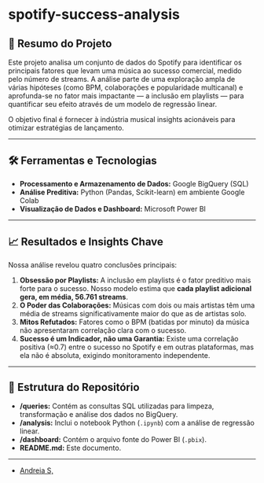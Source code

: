 # spotify-success-analysis

## 📄 Resumo do Projeto

Este projeto analisa um conjunto de dados do Spotify para identificar os principais fatores que levam uma música ao sucesso comercial, medido pelo número de streams. A análise parte de uma exploração ampla de várias hipóteses (como BPM, colaborações e popularidade multicanal) e aprofunda-se no fator mais impactante — a inclusão em playlists — para quantificar seu efeito através de um modelo de regressão linear.

O objetivo final é fornecer à indústria musical insights acionáveis para otimizar estratégias de lançamento.

---

## 🛠️ Ferramentas e Tecnologias

*   **Processamento e Armazenamento de Dados:** Google BigQuery (SQL)
*   **Análise Preditiva:** Python (Pandas, Scikit-learn) em ambiente Google Colab
*   **Visualização de Dados e Dashboard:** Microsoft Power BI

---

## 📈 Resultados e Insights Chave

Nossa análise revelou quatro conclusões principais:

1.  **Obsessão por Playlists:** A inclusão em playlists é o fator preditivo mais forte para o sucesso. Nosso modelo estima que **cada playlist adicional gera, em média, 56.761 streams**.
2.  **O Poder das Colaborações:** Músicas com dois ou mais artistas têm uma média de streams significativamente maior do que as de artistas solo.
3.  **Mitos Refutados:** Fatores como o BPM (batidas por minuto) da música não apresentaram correlação clara com o sucesso.
4.  **Sucesso é um Indicador, não uma Garantia:** Existe uma correlação positiva (≈0.7) entre o sucesso no Spotify e em outras plataformas, mas ela não é absoluta, exigindo monitoramento independente.

---

## 📁 Estrutura do Repositório

*   **/queries:** Contém as consultas SQL utilizadas para limpeza, transformação e análise dos dados no BigQuery.
*   **/analysis:** Inclui o notebook Python (`.ipynb`) com a análise de regressão linear.
*   **/dashboard:** Contém o arquivo fonte do Power BI (`.pbix`).
*   **README.md:** Este documento.

---

*   [Andreia S,](https://www.linkedin.com/in/andreiasslv/)
